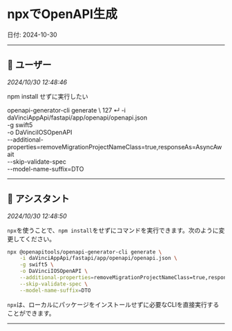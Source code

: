 # npxでOpenAPI生成

日付: 2024-10-30

---

## 👤 ユーザー
*2024/10/30 12:48:46*

npm install せずに実行したい

openapi-generator-cli generate \                                                                                                                                                                                                                            127 ↵
              -i daVinciAppApi/fastapi/app/openapi/openapi.json \
              -g swift5 \
              -o DaVinciIOSOpenAPI \
              --additional-properties=removeMigrationProjectNameClass=true,responseAs=AsyncAwait \
              --skip-validate-spec \
              --model-name-suffix=DTO

---

## 🤖 アシスタント
*2024/10/30 12:48:50*

`npx`を使うことで、`npm install`をせずにコマンドを実行できます。次のように変更してください。

```bash
npx @openapitools/openapi-generator-cli generate \
    -i daVinciAppApi/fastapi/app/openapi/openapi.json \
    -g swift5 \
    -o DaVinciIOSOpenAPI \
    --additional-properties=removeMigrationProjectNameClass=true,responseAs=AsyncAwait \
    --skip-validate-spec \
    --model-name-suffix=DTO
```

`npx`は、ローカルにパッケージをインストールせずに必要なCLIを直接実行することができます。

---
